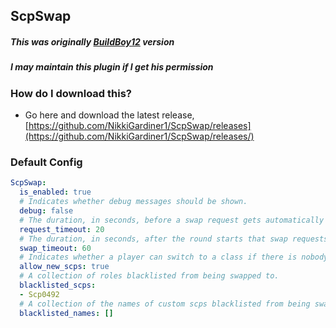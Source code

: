 ## ScpSwap

##### This was originally [BuildBoy12](https://github.com/BuildBoy12-SL/ScpSwap) version
##### I may maintain this plugin if I get his permission


### How do I download this?
  - Go here and download the latest release, [https://github.com/NikkiGardiner1/ScpSwap/releases](https://github.com/NikkiGardiner1/ScpSwap/releases/)

### Default Config
```yml
ScpSwap:
  is_enabled: true
  # Indicates whether debug messages should be shown.
  debug: false
  # The duration, in seconds, before a swap request gets automatically deleted.
  request_timeout: 20
  # The duration, in seconds, after the round starts that swap requests can be sent.
  swap_timeout: 60
  # Indicates whether a player can switch to a class if there is nobody playing as it.
  allow_new_scps: true
  # A collection of roles blacklisted from being swapped to.
  blacklisted_scps:
  - Scp0492
  # A collection of the names of custom scps blacklisted from being swapped to. This must match the name the developer integrated the SCP into this plugin's API with.
  blacklisted_names: []
```
